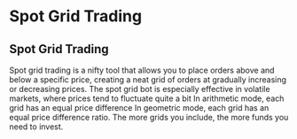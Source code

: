 # Spot Grid Trading

## Spot Grid Trading

Spot grid trading is a nifty tool that allows you to place orders above and below a specific price, creating a neat grid of orders at gradually increasing or decreasing prices. The spot grid bot is especially effective in volatile markets, where prices tend to fluctuate quite a bit In arithmetic mode, each grid has an equal price difference In geometric mode, each grid has an equal price difference ratio. The more grids you include, the more funds you need to invest.
